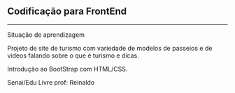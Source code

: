 ## Codificação para FrontEnd
---
Situação de aprendizagem

Projeto de site de turismo com variedade de modelos de passeios
e de videos falando sobre o que é turismo e dicas.

Introdução ao BootStrap com HTML/CSS.

Senai/Edu Livre
prof: Reinaldo